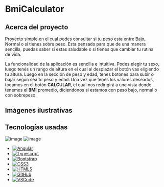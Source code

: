 # BmiCalculator

## Acerca del proyecto

<p>
Proyecto simple en el cual podes consultar si tu peso esta entre Bajo, Normal o si tienes sobre peso. Esta pensado para que de una manera sencilla, puedas saber si estas saludable o si tienes que cambiar tu rutina de vida.
</p>
La funcionalidad de la aplicación es sencilla e intuitiva. Podes elegir tu sexo, luego tenés un rango de altura en el cual al desplazar el botón vas eligiendo tu altura. Luego en la sección de peso y edad, tenes botones para subir o bajar según sea tu peso y edad. Una vez que tenés los valores deseados, tocamos en el botón <strong>CALCULAR</strong>, el cual nos redirigirá a una vista donde tenemos el <strong>BMI</strong> promedio, diciendonos si estamos con peso bajo, normal o con sobrepeso.

## Imágenes ilustrativas

## Tecnologías usadas
![image](https://user-images.githubusercontent.com/67272806/215142231-dedab796-9af1-4fbd-95a7-99a55d90aacb.png)
![image](https://user-images.githubusercontent.com/67272806/215142278-96fe11fc-d9d7-443b-a116-0c6f064b0af8.png)

- [![Angular][angular.io]][angular-url]
- [![Typescript][typescript.com]][typescript-url]
- [![Bootstrap][bootstrap.com]][bootstrap-url]
- [![CSS3][css3]][css3-url]
- [![HTML5][html.com]][html-url]
- [![GitHub][github.com]][github-url]
- [![VSCode][vscode.com]][vscode-url]

[angular.io]: https://img.shields.io/badge/Angular-DD0031?style=for-the-badge&logo=angular&logoColor=white
[angular-url]: https://angular.io/
[bootstrap.com]: https://img.shields.io/badge/Bootstrap-563D7C?style=for-the-badge&logo=bootstrap&logoColor=white
[bootstrap-url]: https://getbootstrap.com
[css3]: https://img.shields.io/badge/css3-%231572B6.svg?style=for-the-badge&logo=css3&logoColor=white
[css3-url]: https://www.w3schools.com/css/
[html-url]: https://developer.mozilla.org/es/docs/Web/HTML
[html.com]: https://img.shields.io/badge/Html5-orange?style=for-the-badge&logo=html5&logoColor=white
[restapi-url]: https://www.redhat.com/es/topics/api/what-is-a-rest-api
[restapi.com]: https://img.shields.io/badge/RestApi-green?style=for-the-badge&logo=restapi&logoColor=white
[npm-url]: https://www.npmjs.com/
[npm.com]: https://img.shields.io/badge/Npm-red?style=for-the-badge&logo=npm&logoColor=white
[typescript-url]: https://www.typescriptlang.org/
[typescript.com]: https://img.shields.io/badge/Typescript-33C4FF?style=for-the-badge&logo=typescript&logoColor=white
[github-url]: https://docs.github.com/es
[github.com]: https://img.shields.io/badge/Github-563D7C?style=for-the-badge&logo=github&logoColor=white
[vscode-url]: https://code.visualstudio.com/
[vscode.com]: https://img.shields.io/badge/vscode-33C4FF?style=for-the-badge&logo=vscode&logoColor=white
[toastr-url]: https://misovirtual.virtual.uniandes.edu.co/codelabs/angular-in-memory/index.html?index=..%2F..index#3
[toastr.com]: https://img.shields.io/badge/Toastr-DD0031?style=for-the-badge&logo=toastr&logoColor=white
